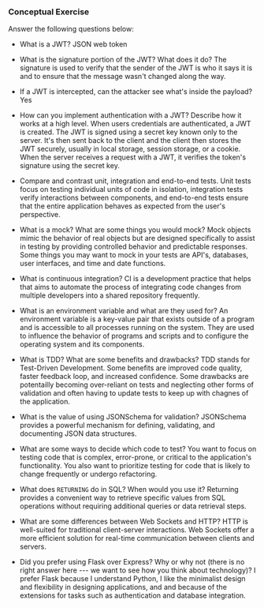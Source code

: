 ### Conceptual Exercise

Answer the following questions below:

- What is a JWT?
  JSON web token

- What is the signature portion of the JWT?  What does it do?
  The signature is used to verify that the sender of the JWT is who it says it is and to ensure that the message wasn't changed along the way.

- If a JWT is intercepted, can the attacker see what's inside the payload?
  Yes

- How can you implement authentication with a JWT?  Describe how it works at a high level.
  When users credentials are authenticated, a JWT is created. The JWT is signed using a secret key known only to the server. It's then sent back to the client and the client then stores the JWT securely, usually in local storage, session storage, or a cookie. When the server receives a request with a JWT, it verifies the token's signature using the secret key. 

- Compare and contrast unit, integration and end-to-end tests.
  Unit tests focus on testing individual units of code in isolation, integration tests verify interactions between components, and end-to-end tests ensure that the entire application behaves as expected from the user's perspective.

- What is a mock? What are some things you would mock?
  Mock objects mimic the behavior of real objects but are designed specifically to assist in testing by providing controlled behavior and predictable responses. Some things you may want to mock in your tests are API's, databases, user interfaces, and time and date functions.

- What is continuous integration?
  CI is a development practice that helps that aims to automate the process of integrating code changes from multiple developers into a shared repository frequently.

- What is an environment variable and what are they used for?
  An environment variable is a key-value pair that exists outside of a program and is accessible to all processes running on the system. They are used to influence the behavior of programs and scripts and to configure the operating system and its components.

- What is TDD? What are some benefits and drawbacks?
  TDD stands for Test-Driven Development. Some benefits are improved code quality, faster feedback loop, and increased confidence. Some drawbacks are potentailly becoming over-reliant on tests and neglecting other forms of validation and often having to update tests to keep up with chagnes of the application. 

- What is the value of using JSONSchema for validation?
  JSONSchema provides a powerful mechanism for defining, validating, and documenting JSON data structures.

- What are some ways to decide which code to test?
  You want to focus on testing code that is complex, error-prone, or critical to the application's functionality.
  You also want to prioritize testing for code that is likely to change frequently or undergo refactoring. 

- What does `RETURNING` do in SQL? When would you use it?
  Returning provides a convenient way to retrieve specific values from SQL operations without requiring additional queries or data retrieval steps.

- What are some differences between Web Sockets and HTTP?
  HTTP is well-suited for traditional client-server interactions. Web Sockets offer a more efficient solution for real-time communication between clients and servers.

- Did you prefer using Flask over Express? Why or why not (there is no right
  answer here --- we want to see how you think about technology)?
  I prefer Flask because I understand Python, I like the minimalist design and flexibility in designing applications, and and because of the extensions for tasks such as authentication and database integration.